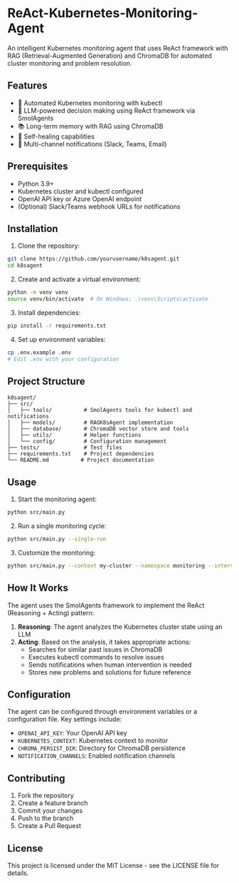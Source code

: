 # ReAct-Kubernetes-Monitoring-Agent

An intelligent Kubernetes monitoring agent that uses ReAct framework with RAG (Retrieval-Augmented Generation) and ChromaDB for automated cluster monitoring and problem resolution.

## Features

- 🤖 Automated Kubernetes monitoring with kubectl
- 🧠 LLM-powered decision making using ReAct framework via SmolAgents
- 📚 Long-term memory with RAG using ChromaDB
- 🔄 Self-healing capabilities
- 📢 Multi-channel notifications (Slack, Teams, Email)

## Prerequisites

- Python 3.9+
- Kubernetes cluster and kubectl configured
- OpenAI API key or Azure OpenAI endpoint
- (Optional) Slack/Teams webhook URLs for notifications

## Installation

1. Clone the repository:
```bash
git clone https://github.com/yourusername/k8sagent.git
cd k8sagent
```

2. Create and activate a virtual environment:
```bash
python -m venv venv
source venv/bin/activate  # On Windows: .\venv\Scripts\activate
```

3. Install dependencies:
```bash
pip install -r requirements.txt
```

4. Set up environment variables:
```bash
cp .env.example .env
# Edit .env with your configuration
```

## Project Structure

```
k8sagent/
├── src/
│   ├── tools/          # SmolAgents tools for kubectl and notifications
│   ├── models/         # RAGK8sAgent implementation
│   ├── database/       # ChromaDB vector store and tools
│   ├── utils/          # Helper functions
│   └── config/         # Configuration management
├── tests/              # Test files
├── requirements.txt    # Project dependencies
└── README.md          # Project documentation
```

## Usage

1. Start the monitoring agent:
```bash
python src/main.py
```

2. Run a single monitoring cycle:
```bash
python src/main.py --single-run
```

3. Customize the monitoring:
```bash
python src/main.py --context my-cluster --namespace monitoring --interval 600
```

## How It Works

The agent uses the SmolAgents framework to implement the ReAct (Reasoning + Acting) pattern:

1. **Reasoning**: The agent analyzes the Kubernetes cluster state using an LLM
2. **Acting**: Based on the analysis, it takes appropriate actions:
   - Searches for similar past issues in ChromaDB
   - Executes kubectl commands to resolve issues
   - Sends notifications when human intervention is needed
   - Stores new problems and solutions for future reference

## Configuration

The agent can be configured through environment variables or a configuration file. Key settings include:

- `OPENAI_API_KEY`: Your OpenAI API key
- `KUBERNETES_CONTEXT`: Kubernetes context to monitor
- `CHROMA_PERSIST_DIR`: Directory for ChromaDB persistence
- `NOTIFICATION_CHANNELS`: Enabled notification channels

## Contributing

1. Fork the repository
2. Create a feature branch
3. Commit your changes
4. Push to the branch
5. Create a Pull Request

## License

This project is licensed under the MIT License - see the LICENSE file for details. 